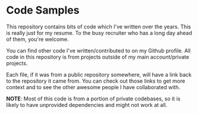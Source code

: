 # Code Samples
This repository contains bits of code which I've written over the years. This is really just for my resume. To the busy recruiter who has a long day ahead of them, you're welcome.

You can find other code I've written/contributed to on my Github profile. All code in this repository is from projects outside of my main account/private projects.

Each file, if it was from a public repository somewhere, will have a link back to the repository it came from. You can check out those links to get more context and to see the other awesome people I have collaborated with.

**NOTE**: Most of this code is from a portion of private codebases, so it is likely to have unprovided dependencies and might not work at all.
